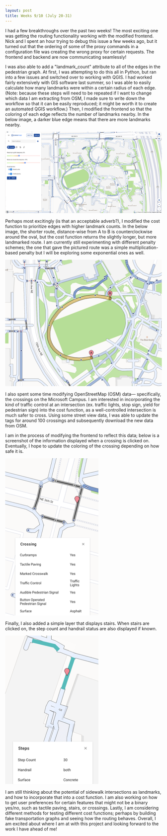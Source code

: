 ```yaml
---
layout: post
title: Weeks 9/10 (July 20-31)
---
```


I had a few breakthroughs over the past two weeks! The most exciting one was getting the routing functionality working with the modified frontend. Nick and I spent an hour trying to debug this issue a few weeks ago, but it turned out that the ordering of some of the proxy commands in a configuration file was creating the wrong proxy for certain requests. The frontend and backend are now communicating seamlessly! 

I was also able to add a "landmark_count" attribute to all of the edges in the pedestrian graph. At first, I was attempting to do this all in Python, but ran into a few issues and switched over to working with QGIS. I had worked fairly extensively with GIS software last summer, so I was able to easily calculate how many landmarks were within a certain radius of each edge. (Note: because these steps will need to be repeated if I want to change which data I am extracting from OSM, I made sure to write down the workflow so that it can be easily reproduced; it might be worth it to create an automated QGIS workflow.) Then, I modified the frontend so that the coloring of each edge reflects the number of landmarks nearby. In the below image, a darker blue edge means that there are more landmarks nearby.

![A screenshot of the AccessMap application, with edges colored according to how many landmarks are nearby.](../images/landmark_coloring.png)

Perhaps most excitingly (is that an acceptable adverb?), I modified the cost function to prioritize edges with higher landmark counts. In the below image, the shorter route, distance-wise from A to B is counterclockwise around the oval, but the cost function returns the slightly longer, but more landmarked route. I am currently still experimenting with different penalty schemes; the one that gave the pictured route was a simple multiplication-based penalty but I will be exploring some exponential ones as well. 

![A screenshot of an AccessMap route that prioritizes edges with more landmarks.](../images/landmark_routing.png)

I also spent some time modifying OpenStreetMap (OSM) data— specifically, the crossings on the Microsoft Campus. I am interested in incorporating the kind of traffic control at an intersection (ex. traffic lights, stop sign, yield for pedestrian sign) into the cost function, as a well-controlled intersection is much safer to cross. Using some street view data, I was able to update the tags for around 100 crossings and subsequently download the new data from OSM.

I am in the process of modifying the frontend to reflect this data; below is a screenshot of the information displayed when a crossing is clicked on. Eventually, I hope to update the coloring of the crossing depending on how safe it is.

<img src="../images/crossing.png" alt="A screenshot the information displayed when a crossing is clicked on in AccessMap. This information includes whether the crossing is marked/unmarked, how the intersection is controlled, whether the pedestrian signal is auditory and/or button-operated, the surface of the crossing, and whether there is tactile paving/curbramps." width="300" class="center">

Finally, I also added a simple layer that displays stairs. When stairs are clicked on, the step count and handrail status are also displayed if known.

<img src="../images/steps.png" alt="A screenshot the information displayed when steps are clicked on in AccessMap. This information includes the step count and the handrail status." width="300" class="center">

I am still thinking about the potential of sidewalk intersections as landmarks, and how to incorporate that into a cost function. I am also working on how to get user preferences for certain features that might not be a binary yes/no, such as tactile paving, stairs, or crossings. Lastly, I am considering different methods for testing different cost functions; perhaps by building fake transportation graphs and seeing how the routing behaves. Overall, I am excited about where I am at with this project and looking forward to the work I have ahead of me!